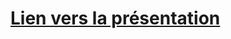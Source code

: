# [Lien vers la présentation](https://www.canva.com/design/DAGbzPkoV5g/do_STFalvdIECOGG9LEJFA/edit?utm_content=DAGbzPkoV5g&utm_campaign=designshare&utm_medium=link2&utm_source=sharebutton)